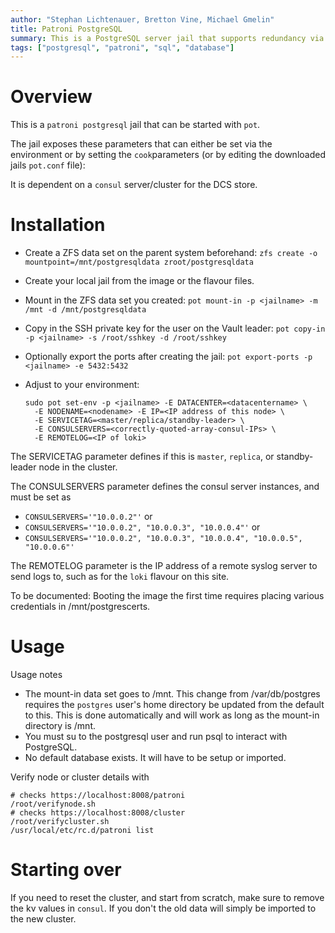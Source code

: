 ```yaml
---
author: "Stephan Lichtenauer, Bretton Vine, Michael Gmelin"
title: Patroni PostgreSQL
summary: This is a PostgreSQL server jail that supports redundancy via Patroni.
tags: ["postgresql", "patroni", "sql", "database"]
---
```


# Overview

This is a `patroni postgresql` jail that can be started with `pot`.

The jail exposes these parameters that can either be set via the environment
or by setting the `cook`parameters (or by editing the downloaded jails
`pot.conf` file):

It is dependent on a `consul` server/cluster for the DCS store.

# Installation
* Create a ZFS data set on the parent system beforehand:
  `zfs create -o mountpoint=/mnt/postgresqldata zroot/postgresqldata`
* Create your local jail from the image or the flavour files.
* Mount in the ZFS data set you created:
  `pot mount-in -p <jailname> -m /mnt -d /mnt/postgresqldata`
* Copy in the SSH private key for the user on the Vault leader:
  `pot copy-in -p <jailname> -s /root/sshkey -d /root/sshkey`
* Optionally export the ports after creating the jail:
  `pot export-ports -p <jailname> -e 5432:5432`
* Adjust to your environment:    

      sudo pot set-env -p <jailname> -E DATACENTER=<datacentername> \
        -E NODENAME=<nodename> -E IP=<IP address of this node> \
        -E SERVICETAG=<master/replica/standby-leader> \
        -E CONSULSERVERS=<correctly-quoted-array-consul-IPs> \
        -E REMOTELOG=<IP of loki>

The SERVICETAG parameter defines if this is `master`, `replica`, or
standby-leader node in the cluster.

The CONSULSERVERS parameter defines the consul server instances, and must be
set as
* `CONSULSERVERS='"10.0.0.2"'` or
* `CONSULSERVERS='"10.0.0.2", "10.0.0.3", "10.0.0.4"'` or
* `CONSULSERVERS='"10.0.0.2", "10.0.0.3", "10.0.0.4", "10.0.0.5", "10.0.0.6"'`

The REMOTELOG parameter is the IP address of a remote syslog server to send
logs to, such as for the `loki` flavour on this site.

To be documented: Booting the image the first time requires placing
various credentials in /mnt/postgrescerts.

# Usage

Usage notes
* The mount-in data set goes to /mnt. This change from /var/db/postgres
  requires the `postgres` user's home directory be updated from the default
  to this.  This is done automatically and will work as long as the mount-in
  directory is /mnt.
* You must su to the postgresql user and run psql to interact with
  PostgreSQL.
* No default database exists. It will have to be setup or imported.

Verify node or cluster details with

    # checks https://localhost:8008/patroni
    /root/verifynode.sh
    # checks https://localhost:8008/cluster
    /root/verifycluster.sh
    /usr/local/etc/rc.d/patroni list

# Starting over

If you need to reset the cluster, and start from scratch, make sure to
remove the kv values in `consul`. If you don't the old data will simply be
imported to the new cluster.
